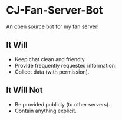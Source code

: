 # CJ-Fan-Server-Bot
An open source bot for my fan server!

## It Will

- Keep chat clean and friendly.
- Provide frequently requested information.
- Collect data (with permission).

## It Will Not

- Be provided publicly (to other servers).
- Contain anything explicit.
